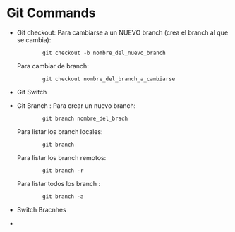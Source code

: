 # Git Commands

- Git checkout:
    Para cambiarse a un NUEVO branch (crea el branch al que se cambia):

              git checkout -b nombre_del_nuevo_branch
    Para cambiar de branch:
              
              git checkout nombre_del_branch_a_cambiarse
    
- Git Switch
- Git Branch :
     Para crear un nuevo branch:
     
              git branch nombre_del_brach
     Para listar los branch locales:
              
              git branch
     Para listar los branch remotos:
              
              git branch -r
     Para listar todos los branch :
              
              git branch -a
              
     
     
              
                     
- Switch Bracnhes
- 
